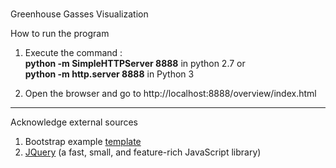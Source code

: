 # 
Greenhouse Gasses Visualization

How to run the program
1. Execute the command :  
    **python -m SimpleHTTPServer 8888** in python 2.7 or  
    **python -m http.server 8888** in Python 3  

2. Open the browser and go to http://localhost:8888/overview/index.html

---

Acknowledge external sources
1. Bootstrap example [template](https://getbootstrap.com/docs/4.5/examples/dashboard/)
2. [JQuery](https://ajax.googleapis.com/ajax/libs/jquery/3.5.1/jquery.min.js) (a fast, small, and feature-rich JavaScript library)

